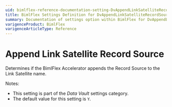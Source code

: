 ```yaml
---
uid: bimlflex-reference-documentation-setting-DvAppendLinkSatelliteRecordSource
title: BimlFlex Settings Definition for DvAppendLinkSatelliteRecordSource
summary: Documentation of settings option within BimlFlex for DvAppendLinkSatelliteRecordSource
varigenceProduct: BimlFlex
varigenceArticleType: Reference
---
```


# Append Link Satellite Record Source

Determines if the BimlFlex Accelerator appends the Record Source to the Link Satellite name.

Notes:

* This setting is part of the *Data Vault* settings category.
* The default value for this setting is `Y`.
